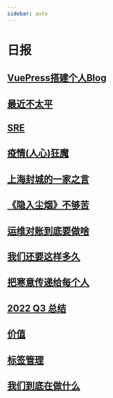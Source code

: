 ```yaml
---
sidebar: auto
---
```


# 日报

## [VuePress搭建个人Blog](./vuepress.md)

## [最近不太平](./recent.md)

## [SRE](./SRE.md)

## [疫情(人心)狂魔](./covid.md)

## [上海封城的一家之言](./shutdown.md)

## [《隐入尘烟》不够苦](./poor.md)

## [运维对账到底要做啥](./money.md)

## [我们还要这样多久](./guizhou.md)

## [把寒意传递给每个人](./cold.md)

## [2022 Q3 总结](./2022Q3.md)

## [价值](./value.md)

## [标签管理](./label.md)

## [我们到底在做什么](./whatwedo.md)